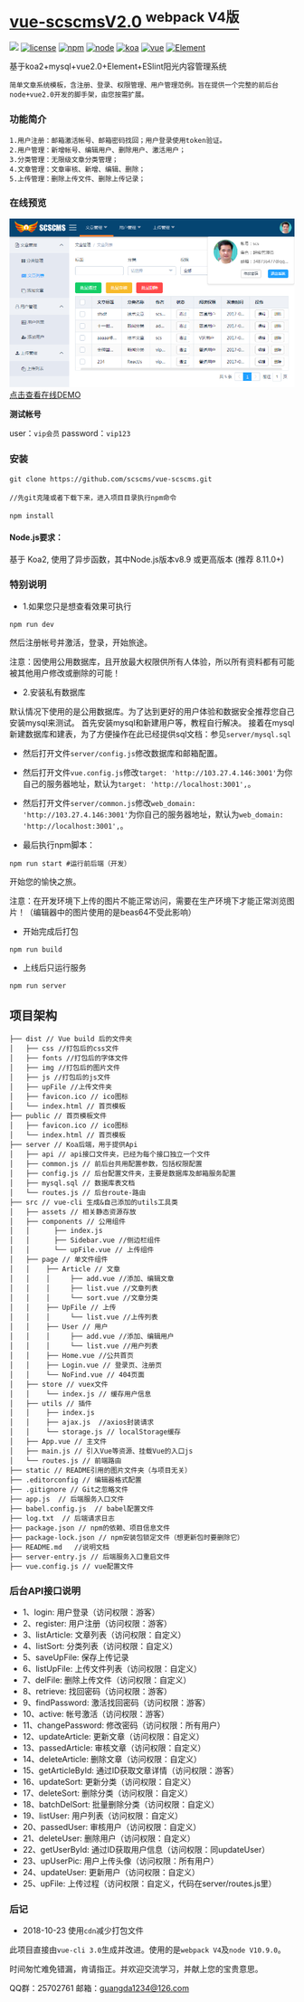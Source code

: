 # [vue-scscmsV2.0 <sup>webpack V4版</sup>](https://github.com/scscms/vue-scscms)

[![](https://img.shields.io/badge/Powered%20by-vue--scscms-brightgreen.svg)](https://github.com/scscms/vue-scscms)
[![license](https://img.shields.io/badge/license-MIT-green.svg)](https://github.com/scscms/vue-scscms/blob/master/LICENSE)
[![npm](https://img.shields.io/badge/npm-6.4.1-yellowgreen.svg)](https://github.com/scscms/vue-scscms)
[![node](https://img.shields.io/badge/node-8.11.0-yellow.svg)](https://github.com/scscms/vue-scscms)
[![koa](https://img.shields.io/badge/koa-2.5.0-orange.svg)](https://github.com/scscms/vue-scscms)
[![vue](https://img.shields.io/badge/vue-2.5.17-red.svg)](https://github.com/scscms/vue-scscms)
[![Element](https://img.shields.io/badge/Element-3.0.1-blue.svg)](https://github.com/scscms/vue-scscms)

基于koa2+mysql+vue2.0+Element+ESlint阳光内容管理系统

    简单文章系统模板，含注册、登录、权限管理、用户管理范例。旨在提供一个完整的前后台node+vue2.0开发的脚手架，由您按需扩展。

### 功能简介
	1.用户注册：邮箱激活帐号、邮箱密码找回；用户登录使用token验证。
	2.用户管理：新增帐号、编辑用户、删除用户、激活用户；
	3.分类管理：无限级文章分类管理；
	4.文章管理：文章审核、新增、编辑、删除；
	5.上传管理：删除上传文件、删除上传记录；

### 在线预览
![image](static/readme.png)
<a href="http://103.27.4.146:3001/login" target="_blank">点击查看在线DEMO</a>

**测试帐号**

user：`vip会员`   password：`vip123`

### 安装

```
git clone https://github.com/scscms/vue-scscms.git

//先git克隆或者下载下来，进入项目目录执行npm命令

npm install
```

#### Node.js要求：

基于 Koa2, 使用了异步函数，其中Node.js版本v8.9 或更高版本 (推荐 8.11.0+)

### 特别说明

- 1.如果您只是想查看效果可执行

```
npm run dev
```

然后注册帐号并激活，登录，开始旅途。

注意：因使用公用数据库，且开放最大权限供所有人体验，所以所有资料都有可能被其他用户修改或删除的可能！

- 2.安装私有数据库

默认情况下使用的是公用数据库。为了达到更好的用户体验和数据安全推荐您自己安装mysql来测试。
首先安装mysql和新建用户等，教程自行解决。
接着在mysql新建数据库和建表，为了方便操作在此已经提供sql文档：参见`server/mysql.sql`

- 然后打开文件`server/config.js`修改数据库和邮箱配置。

- 然后打开文件`vue.config.js`修改`target: 'http://103.27.4.146:3001'`为你自己的服务器地址，默认为`target: 'http://localhost:3001',`。

- 然后打开文件`server/common.js`修改`web_domain: 'http://103.27.4.146:3001'`为你自己的服务器地址，默认为`web_domain: 'http://localhost:3001',`。

- 最后执行npm脚本：

```
npm run start #运行前后端（开发）
```

开始您的愉快之旅。

注意：在开发环境下上传的图片不能正常访问，需要在生产环境下才能正常浏览图片！（编辑器中的图片使用的是beas64不受此影响）

- 开始完成后打包

```
npm run build
```

- 上线后只运行服务

```
npm run server
```

## 项目架构

```
├── dist // Vue build 后的文件夹
│   ├── css //打包后的css文件
│   ├── fonts //打包后的字体文件
│   ├── img //打包后的图片文件
│   ├── js //打包后的js文件
│   ├── upFile //上传文件夹
│   ├── favicon.ico // ico图标
│   └── index.html // 首页模板
├── public // 首页模板文件
│   ├── favicon.ico // ico图标
│   └── index.html // 首页模板
├── server // Koa后端，用于提供Api
│   ├── api // api接口文件夹，已经为每个接口独立一个文件
│   ├── common.js // 前后台共用配置参数，包括权限配置
│   ├── config.js // 后台配置文件夹，主要是数据库及邮箱服务配置
│   ├── mysql.sql // 数据库表文档
│   └── routes.js // 后台route-路由
├── src // vue-cli 生成&自己添加的utils工具类
│   ├── assets // 相关静态资源存放
│   ├── components // 公用组件
│   │      ├── index.js
│   │      ├── Sidebar.vue //侧边栏组件
│   │      └── upFile.vue // 上传组件
│   ├── page // 单文件组件
│   │    ├── Article // 文章
│   │    │     ├── add.vue //添加、编辑文章
│   │    │     ├── list.vue //文章列表
│   │    │     └── sort.vue //文章分类
│   │    ├── UpFile // 上传
│   │    │     └── list.vue //上传列表
│   │    ├── User // 用户
│   │    │     ├── add.vue //添加、编辑用户
│   │    │     └── list.vue //用户列表
│   │    ├── Home.vue //公共首页
│   │    ├── Login.vue // 登录页、注册页
│   │    └── NoFind.vue // 404页面
│   ├── store // vuex文件
│   │    └── index.js // 缓存用户信息
│   ├── utils // 插件
│   │    ├── index.js
│   │    ├── ajax.js  //axios封装请求
│   │    └── storage.js // localStorage缓存
│   ├── App.vue // 主文件
│   ├── main.js // 引入Vue等资源、挂载Vue的入口js
│   └── routes.js // 前端路由
├── static // README引用的图片文件夹（与项目无关）
├── .editorconfig // 编辑器格式配置
├── .gitignore // Git之忽略文件
├── app.js  // 后端服务入口文件
├── babel.config.js  // babel配置文件
├── log.txt  // 后端请求日志
├── package.json // npm的依赖、项目信息文件
├── package-lock.json // npm安装包锁定文件（想更新包时要删除它）
├── README.md	//说明文档
├── server-entry.js // 后端服务入口重启文件
├── vue.config.js // vue配置文件

```

### 后台API接口说明
-  1、login: 用户登录（访问权限：游客）
-  2、register: 用户注册（访问权限：游客）
-  3、listArticle: 文章列表（访问权限：自定义）
-  4、listSort: 分类列表（访问权限：自定义）
-  5、saveUpFile: 保存上传记录
-  6、listUpFile: 上传文件列表（访问权限：自定义）
-  7、delFile: 删除上传文件（访问权限：自定义）
-  8、retrieve: 找回密码（访问权限：游客）
-  9、findPassword: 激活找回密码（访问权限：游客）
- 10、active: 帐号激活（访问权限：游客）
- 11、changePassword: 修改密码（访问权限：所有用户）
- 12、updateArticle: 更新文章（访问权限：自定义）
- 13、passedArticle: 审核文章（访问权限：自定义）
- 14、deleteArticle: 删除文章（访问权限：自定义）
- 15、getArticleById: 通过ID获取文章详情（访问权限：游客）
- 16、updateSort: 更新分类（访问权限：自定义）
- 17、deleteSort: 删除分类（访问权限：自定义）
- 18、batchDelSort: 批量删除分类（访问权限：自定义）
- 19、listUser: 用户列表（访问权限：自定义）
- 20、passedUser: 审核用户（访问权限：自定义）
- 21、deleteUser: 删除用户（访问权限：自定义）
- 22、getUserById: 通过ID获取用户信息（访问权限：同updateUser）
- 23、upUserPic: 用户上传头像（访问权限：所有用户）
- 24、updateUser: 更新用户（访问权限：自定义）
- 25、upFile: 上传过程（访问权限：自定义，代码在server/routes.js里）

### 后记

- 2018-10-23 使用`cdn`减少打包文件

此项目直接由`vue-cli 3.0`生成并改进。使用的是`webpack V4`及`node V10.9.0`。

时间匆忙难免错漏，肯请指正。并欢迎交流学习，并献上您的宝贵意思。

QQ群：25702761  邮箱：guangda1234@126.com
